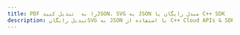 ---title: PDF را به  تبدیل کنیدJSON، SVG به JSON مبدل رایگان یا C++ SDKdescription: تبدیل رایگانSVG به JSON با استفاده از C++ Cloud APIs & SDK همچنین اسناد PDF را در Cloud ایجاد، ویرایش و رندر کنید.---